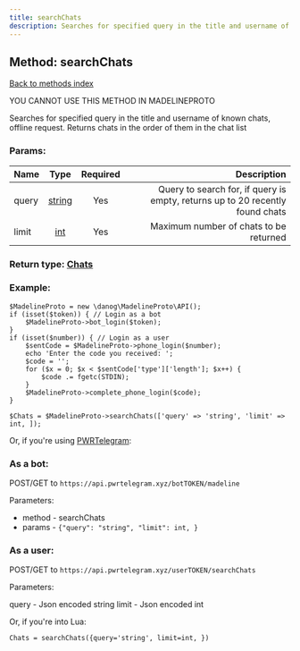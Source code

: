 ```yaml
---
title: searchChats
description: Searches for specified query in the title and username of known chats, offline request. Returns chats in the order of them in the chat list
---
```

## Method: searchChats  
[Back to methods index](index.md)


YOU CANNOT USE THIS METHOD IN MADELINEPROTO


Searches for specified query in the title and username of known chats, offline request. Returns chats in the order of them in the chat list

### Params:

| Name     |    Type       | Required | Description |
|----------|:-------------:|:--------:|------------:|
|query|[string](../types/string.md) | Yes|Query to search for, if query is empty, returns up to 20 recently found chats|
|limit|[int](../types/int.md) | Yes|Maximum number of chats to be returned|


### Return type: [Chats](../types/Chats.md)

### Example:


```
$MadelineProto = new \danog\MadelineProto\API();
if (isset($token)) { // Login as a bot
    $MadelineProto->bot_login($token);
}
if (isset($number)) { // Login as a user
    $sentCode = $MadelineProto->phone_login($number);
    echo 'Enter the code you received: ';
    $code = '';
    for ($x = 0; $x < $sentCode['type']['length']; $x++) {
        $code .= fgetc(STDIN);
    }
    $MadelineProto->complete_phone_login($code);
}

$Chats = $MadelineProto->searchChats(['query' => 'string', 'limit' => int, ]);
```

Or, if you're using [PWRTelegram](https://pwrtelegram.xyz):

### As a bot:

POST/GET to `https://api.pwrtelegram.xyz/botTOKEN/madeline`

Parameters:

* method - searchChats
* params - `{"query": "string", "limit": int, }`



### As a user:

POST/GET to `https://api.pwrtelegram.xyz/userTOKEN/searchChats`

Parameters:

query - Json encoded string
limit - Json encoded int



Or, if you're into Lua:

```
Chats = searchChats({query='string', limit=int, })
```

